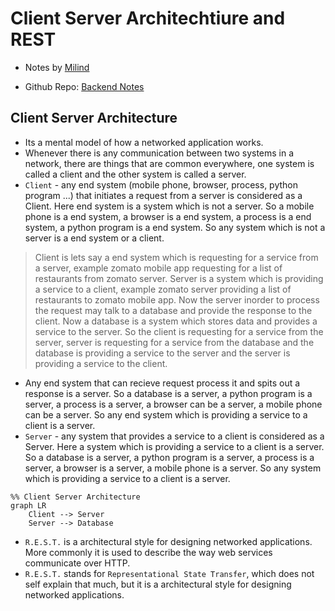 # Client Server Architechtiure and REST

- Notes by [Milind](https://milind.bio.link/)

- Github Repo: [Backend Notes](https://github.com/thatbeautifuldream/backend-notes)

## Client Server Architecture

- Its a mental model of how a networked application works.
- Whenever there is any communication between two systems in a network, there are things that are common everywhere, one system is called a client and the other system is called a server.
- `Client` - any end system (mobile phone, browser, process, python program ...) that initiates a request from a server is considered as a Client. Here end system is a system which is not a server. So a mobile phone is a end system, a browser is a end system, a process is a end system, a python program is a end system. So any system which is not a server is a end system or a client.

> Client is lets say a end system which is requesting for a service from a server, example zomato mobile app requesting for a list of restaurants from zomato server. Server is a system which is providing a service to a client, example zomato server providing a list of restaurants to zomato mobile app. Now the server inorder to process the request may talk to a database and provide the response to the client. Now a database is a system which stores data and provides a service to the server. So the client is requesting for a service from the server, server is requesting for a service from the database and the database is providing a service to the server and the server is providing a service to the client.

- Any end system that can recieve request process it and spits out a response is a server. So a database is a server, a python program is a server, a process is a server, a browser can be a server, a mobile phone can be a server. So any end system which is providing a service to a client is a server.
- `Server` - any system that provides a service to a client is considered as a Server. Here a system which is providing a service to a client is a server. So a database is a server, a python program is a server, a process is a server, a browser is a server, a mobile phone is a server. So any system which is providing a service to a client is a server.

```mermaid
%% Client Server Architecture
graph LR
    Client --> Server
    Server --> Database
```

- `R.E.S.T.` is a architectural style for designing networked applications. More commonly it is used to describe the way web services communicate over HTTP.
- `R.E.S.T.` stands for `Representational State Transfer`, which does not self explain that much, but it is a architectural style for designing networked applications.
